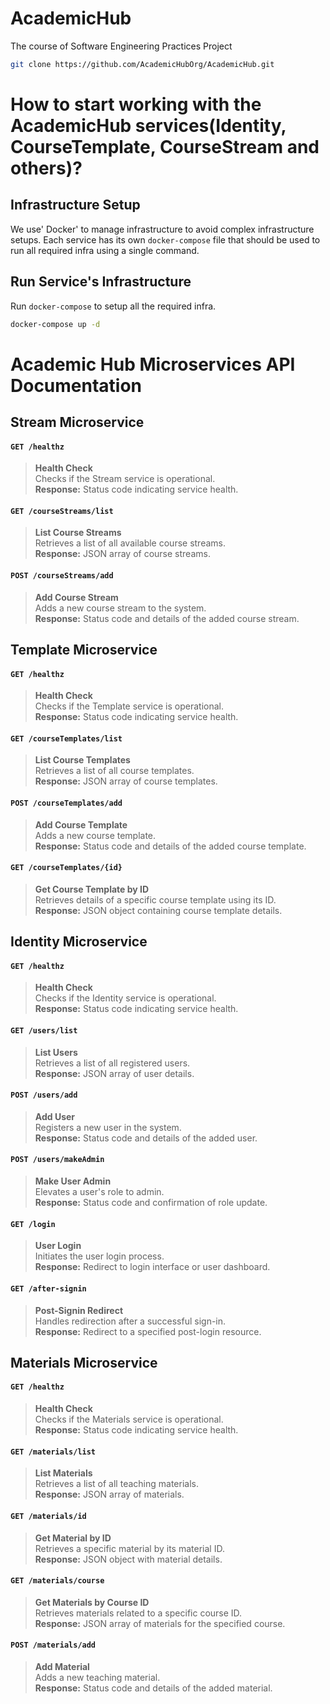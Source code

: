 # AcademicHub

The course of Software Engineering Practices Project

```bash
git clone https://github.com/AcademicHubOrg/AcademicHub.git
```

# How to start working with the AcademicHub services(Identity, CourseTemplate, CourseStream and others)?

## Infrastructure Setup

We use' Docker' to manage infrastructure to avoid complex infrastructure setups.
Each service has its own `docker-compose` file that should be used to run all required infra using a single command.

## Run Service's Infrastructure

Run `docker-compose` to setup all the required infra.

```bash
docker-compose up -d
```


# Academic Hub Microservices API Documentation

## Stream Microservice

#### `GET /healthz`
> **Health Check**  
> Checks if the Stream service is operational.  
> **Response:** Status code indicating service health.

#### `GET /courseStreams/list`
> **List Course Streams**  
> Retrieves a list of all available course streams.  
> **Response:** JSON array of course streams.

#### `POST /courseStreams/add`
> **Add Course Stream**  
> Adds a new course stream to the system.  
> **Response:** Status code and details of the added course stream.

## Template Microservice

#### `GET /healthz`
> **Health Check**  
> Checks if the Template service is operational.  
> **Response:** Status code indicating service health.

#### `GET /courseTemplates/list`
> **List Course Templates**  
> Retrieves a list of all course templates.  
> **Response:** JSON array of course templates.

#### `POST /courseTemplates/add`
> **Add Course Template**  
> Adds a new course template.  
> **Response:** Status code and details of the added course template.

#### `GET /courseTemplates/{id}`
> **Get Course Template by ID**  
> Retrieves details of a specific course template using its ID.  
> **Response:** JSON object containing course template details.

## Identity Microservice

#### `GET /healthz`
> **Health Check**  
> Checks if the Identity service is operational.  
> **Response:** Status code indicating service health.

#### `GET /users/list`
> **List Users**  
> Retrieves a list of all registered users.  
> **Response:** JSON array of user details.

#### `POST /users/add`
> **Add User**  
> Registers a new user in the system.  
> **Response:** Status code and details of the added user.

#### `POST /users/makeAdmin`
> **Make User Admin**  
> Elevates a user's role to admin.  
> **Response:** Status code and confirmation of role update.

#### `GET /login`
> **User Login**  
> Initiates the user login process.  
> **Response:** Redirect to login interface or user dashboard.

#### `GET /after-signin`
> **Post-Signin Redirect**  
> Handles redirection after a successful sign-in.  
> **Response:** Redirect to a specified post-login resource.

## Materials Microservice

#### `GET /healthz`
> **Health Check**  
> Checks if the Materials service is operational.  
> **Response:** Status code indicating service health.

#### `GET /materials/list`
> **List Materials**  
> Retrieves a list of all teaching materials.  
> **Response:** JSON array of materials.

#### `GET /materials/id`
> **Get Material by ID**  
> Retrieves a specific material by its material ID.  
> **Response:** JSON object with material details.

#### `GET /materials/course`
> **Get Materials by Course ID**  
> Retrieves materials related to a specific course ID.  
> **Response:** JSON array of materials for the specified course.

#### `POST /materials/add`
> **Add Material**  
> Adds a new teaching material.  
> **Response:** Status code and details of the added material.
